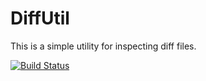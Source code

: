 # DiffUtil

This is a simple utility for inspecting diff files.

[![Build Status](https://secure.travis-ci.org/kevbradwick/diffutil.png?branch=master)](http://travis-ci.org/kevbradwick/diffutil)